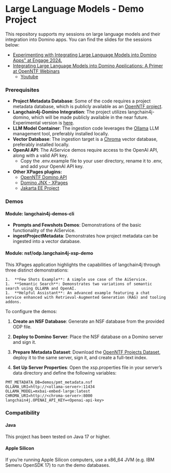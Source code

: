 # Large Language Models - Demo Project

This repository supports my sessions on large language models and their integration into Domino apps. You can find the slides for the sessions below:

- [Experimenting with Integrating Large Language Models into Domino Apps" at Engage 2024.](https://speakerdeck.com/sbasegmez/engage-2024-experimenting-with-integrating-large-language-models-into-domino-apps)
- [Integrating Large Language Models into Domino Applications: A Primer at OpenNTF Webinars](https://speakerdeck.com/sbasegmez/openntf-webinars-2024-integrating-large-language-models-into-domino-applications-a-primer)
    - [Youtube](https://www.youtube.com/watch?v=TtdR1sX1Kbg)




### Prerequisites

-   **Project Metadata Database**: Some of the code requires a project metadata database, which is publicly available as an [OpenNTF project](https://www.openntf.org/main.nsf/project.xsp?r=project/OpenNTF%20Projects%20Dataset).
-   **Langchain4j-Domino Integration**: The project utilizes langchain4j-domino, which will be made publicly available in the near future. Experimental version is [here](https://github.com/sbasegmez/langchain4j-domino).
-   **LLM Model Container**: The ingestion code leverages the [Ollama](https://ollama.com/) LLM management tool, preferably installed locally.
-   **Vector Database**: The ingestion target is a [Chroma](https://www.trychroma.com/) vector database, preferably installed locally.
-   **OpenAI API**: The AiService demos require access to the OpenAI API, along with a valid API key.
    -   Copy the .env.example file to your user directory, rename it to .env, and add your OpenAI API key.
-   **Other XPages plugins:** 
    -   [OpenNTF Domino API](https://www.openntf.org/main.nsf/project.xsp?r=project/OpenNTF%20Domino%20API)
    -   [Domino JNX - XPages](https://github.com/HCL-TECH-SOFTWARE/domino-jnx)
    -   [Jakarta EE Project](https://www.openntf.org/main.nsf/project.xsp?r=project/XPages%20Jakarta%20EE%20Support)



### Demos

#### Module: langchain4j-demos-cli

-   **Prompts and Fewshots Demos**: Demonstrations of the basic functionality of the AiService.
-   **ingestProjectMetadata**: Demonstrates how project metadata can be ingested into a vector database.

#### Module: nsf/odp.langchain4j-xsp-demo

This XPages application highlights the capabilities of langchain4j through three distinct demonstrations:

	1.	**Few Shots Example**: A simple use case of the AiService.
	1.	**Semantic Search**: Demonstrates two variations of semantic search using OLLAMA and OpenAI.
	1.	**Helpful Assistant**: An advanced example featuring a chat service enhanced with Retrieval-Augmented Generation (RAG) and tooling addons.



To configure the demos:

1.   **Create an NSF Database**: Generate an NSF database from the provided ODP file.

2.   **Deploy to Domino Server**: Place the NSF database on a Domino server and sign it.

3.   **Prepare Metadata Dataset**: Download the [OpenNTF Projects Dataset](https://www.openntf.org/main.nsf/project.xsp?r=project/OpenNTF%20Projects%20Dataset), deploy it to the same server, sign it, and create a full-text index.

4.   **Set Up Server Properties**: Open the xsp.properties file in your server’s data directory and define the following variables:

```properties
PMT_METADATA_DB=demos/pmt_metadata.nsf
OLLAMA_URI=http://<ollama-server>:11434
OLLAMA_MODEL=mxbai-embed-large:latest
CHROMA_URI=http://<chroma-server>:8000
langchain4j.OPENAI_API_KEY=<Openai-api-key>
```



### Compatibility

#### Java

This project has been tested on Java 17 or higher.

#### Apple Silicon

If you’re running Apple Silicon computers, use a x86_64 JVM (e.g. IBM Semeru OpenSDK 17) to run the demo databases.
